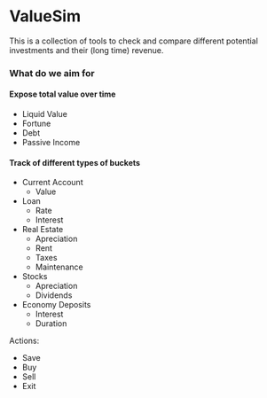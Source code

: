 # ValueSim

This is a collection of tools to check and compare different potential investments and
their (long time) revenue.

### What do we aim for

#### Expose total value over time

* Liquid Value
* Fortune
* Debt
* Passive Income

#### Track of different types of buckets

* Current Account
    * Value
* Loan
    * Rate
    * Interest
* Real Estate
    * Apreciation
    * Rent
    * Taxes
    * Maintenance
* Stocks
    * Apreciation
    * Dividends
* Economy Deposits
    * Interest
    * Duration

Actions:

* Save
* Buy
* Sell
* Exit